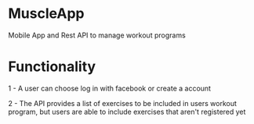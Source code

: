 # MuscleApp
Mobile App and Rest API to manage workout programs

# Functionality
1 - A user can choose log in with facebook or create a account

2 - The API provides a list of exercises to be included in users workout program, but users are able to include exercises that aren't registered yet


